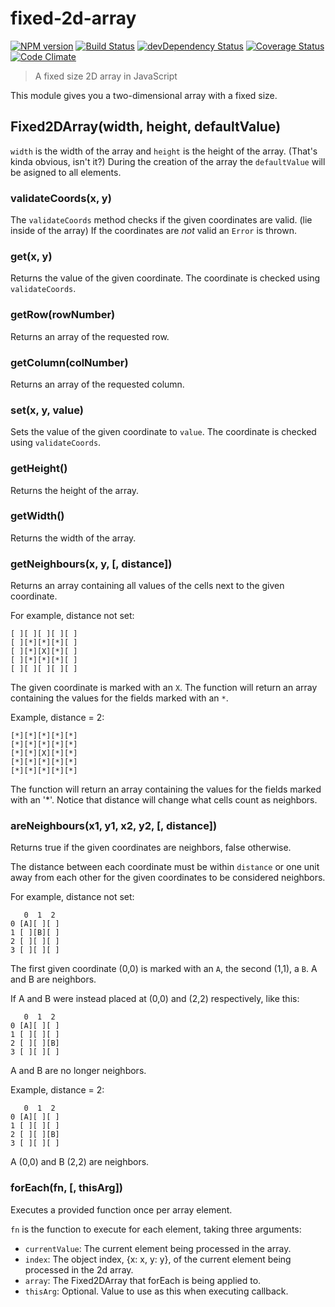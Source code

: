 # fixed-2d-array
[![NPM version](https://badge.fury.io/js/fixed-2d-array.svg)](http://badge.fury.io/js/fixed-2d-array)
[![Build Status](https://travis-ci.org/tillarnold/fixed-2d-array.svg?branch=master)](https://travis-ci.org/tillarnold/fixed-2d-array)
[![devDependency Status](https://david-dm.org/tillarnold/fixed-2d-array/dev-status.svg)](https://david-dm.org/tillarnold/fixed-2d-array#info=devDependencies)
[![Coverage Status](https://coveralls.io/repos/tillarnold/fixed-2d-array/badge.svg?branch=master)](https://coveralls.io/r/tillarnold/fixed-2d-array?branch=master)
[![Code Climate](https://codeclimate.com/github/tillarnold/fixed-2d-array/badges/gpa.svg)](https://codeclimate.com/github/tillarnold/fixed-2d-array)


> A fixed size 2D array in JavaScript

This module gives you a two-dimensional array with a fixed size.

## Fixed2DArray(width, height, defaultValue)
`width` is the width of the array and `height` is the height of the array. (That's kinda obvious, isn't it?)
During the creation of the array the `defaultValue` will be asigned to all elements.

### validateCoords(x, y)
The `validateCoords` method checks if the given coordinates are valid. (lie inside of the array)
If the coordinates are *not* valid an `Error` is thrown.

### get(x, y)
Returns the value of the given coordinate. The coordinate is checked using `validateCoords`.

### getRow(rowNumber)
Returns an array of the requested row.

### getColumn(colNumber)
Returns an array of the requested column.

### set(x, y, value)
Sets the value of the given coordinate to `value`. The coordinate is checked using `validateCoords`.

### getHeight()
Returns the height of the array.

### getWidth()
Returns the width of the array.

### getNeighbours(x, y, [, distance])
Returns an array containing all values of the cells next to the given coordinate.

For example, distance not set:
```
[ ][ ][ ][ ][ ]
[ ][*][*][*][ ]
[ ][*][X][*][ ]
[ ][*][*][*][ ]
[ ][ ][ ][ ][ ]
```

The given coordinate is marked with an `X`. The function will return an array containing the values for the fields marked with an `*`.

Example, distance = 2:
```
[*][*][*][*][*]
[*][*][*][*][*]
[*][*][X][*][*]
[*][*][*][*][*]
[*][*][*][*][*]
```

The function will return an array containing the values for the fields marked with an '*'. Notice that distance will change what cells count as neighbors.

### areNeighbours(x1, y1, x2, y2, [, distance])
Returns true if the given coordinates are neighbors, false otherwise.

The distance between each coordinate must be within `distance` or one unit away from each other for the
given coordinates to be considered neighbors.

For example, distance not set:

```
   0  1  2 
0 [A][ ][ ]
1 [ ][B][ ]
2 [ ][ ][ ]
3 [ ][ ][ ]
```

The first given coordinate (0,0) is marked with an `A`, the second (1,1), a `B`.
A and B are neighbors.

If A and B were instead placed at (0,0) and (2,2) respectively, like this:

```
   0  1  2 
0 [A][ ][ ]
1 [ ][ ][ ]
2 [ ][ ][B]
3 [ ][ ][ ]
```

A and B are no longer neighbors.

Example, distance = 2:

```
   0  1  2 
0 [A][ ][ ]
1 [ ][ ][ ]
2 [ ][ ][B]
3 [ ][ ][ ]
```

A (0,0) and B (2,2) are neighbors.

### forEach(fn, [, thisArg])
Executes a provided function once per array element.

`fn` is the function to execute for each element, taking three arguments: 
  * `currentValue`: The current element being processed in the array.
  * `index`: The object index, {x: x, y: y}, of the current element being processed in the 2d array.
  * `array`: The Fixed2DArray that forEach is being applied to. 
  * `thisArg`: Optional. Value to use as this when executing callback.